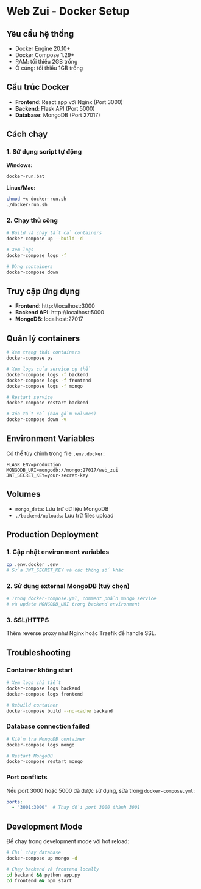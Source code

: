 # Web Zui - Docker Setup

## Yêu cầu hệ thống

- Docker Engine 20.10+
- Docker Compose 1.29+
- RAM: tối thiểu 2GB trống
- Ổ cứng: tối thiểu 1GB trống

## Cấu trúc Docker

- **Frontend**: React app với Nginx (Port 3000)
- **Backend**: Flask API (Port 5000) 
- **Database**: MongoDB (Port 27017)

## Cách chạy

### 1. Sử dụng script tự động

**Windows:**
```bash
docker-run.bat
```

**Linux/Mac:**
```bash
chmod +x docker-run.sh
./docker-run.sh
```

### 2. Chạy thủ công

```bash
# Build và chạy tất cả containers
docker-compose up --build -d

# Xem logs
docker-compose logs -f

# Dừng containers
docker-compose down
```

## Truy cập ứng dụng

- **Frontend**: http://localhost:3000
- **Backend API**: http://localhost:5000
- **MongoDB**: localhost:27017

## Quản lý containers

```bash
# Xem trạng thái containers
docker-compose ps

# Xem logs của service cụ thể
docker-compose logs -f backend
docker-compose logs -f frontend
docker-compose logs -f mongo

# Restart service
docker-compose restart backend

# Xóa tất cả (bao gồm volumes)
docker-compose down -v
```

## Environment Variables

Có thể tùy chỉnh trong file `.env.docker`:

```env
FLASK_ENV=production
MONGODB_URI=mongodb://mongo:27017/web_zui
JWT_SECRET_KEY=your-secret-key
```

## Volumes

- `mongo_data`: Lưu trữ dữ liệu MongoDB
- `./backend/uploads`: Lưu trữ files upload

## Production Deployment

### 1. Cập nhật environment variables
```bash
cp .env.docker .env
# Sửa JWT_SECRET_KEY và các thông số khác
```

### 2. Sử dụng external MongoDB (tuỳ chọn)
```yaml
# Trong docker-compose.yml, comment phần mongo service
# và update MONGODB_URI trong backend environment
```

### 3. SSL/HTTPS
Thêm reverse proxy như Nginx hoặc Traefik để handle SSL.

## Troubleshooting

### Container không start
```bash
# Xem logs chi tiết
docker-compose logs backend
docker-compose logs frontend

# Rebuild container
docker-compose build --no-cache backend
```

### Database connection failed
```bash
# Kiểm tra MongoDB container
docker-compose logs mongo

# Restart MongoDB
docker-compose restart mongo
```

### Port conflicts
Nếu port 3000 hoặc 5000 đã được sử dụng, sửa trong `docker-compose.yml`:
```yaml
ports:
  - "3001:3000"  # Thay đổi port 3000 thành 3001
```

## Development Mode

Để chạy trong development mode với hot reload:

```bash
# Chỉ chạy database
docker-compose up mongo -d

# Chạy backend và frontend locally
cd backend && python app.py
cd frontend && npm start
```
